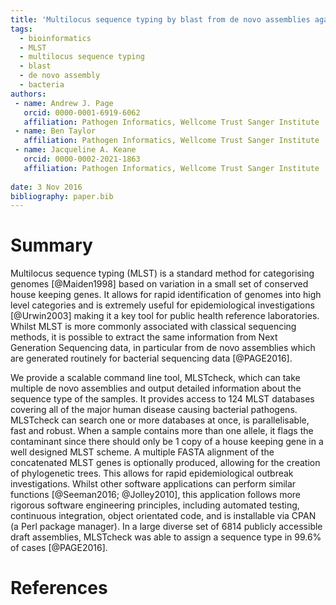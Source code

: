 ```yaml
---
title: 'Multilocus sequence typing by blast from de novo assemblies against PubMLST'
tags:
  - bioinformatics
  - MLST
  - multilocus sequence typing
  - blast
  - de novo assembly
  - bacteria
authors:
 - name: Andrew J. Page
   orcid: 0000-0001-6919-6062
   affiliation: Pathogen Informatics, Wellcome Trust Sanger Institute
 - name: Ben Taylor
   affiliation: Pathogen Informatics, Wellcome Trust Sanger Institute
 - name: Jacqueline A. Keane
   orcid: 0000-0002-2021-1863
   affiliation: Pathogen Informatics, Wellcome Trust Sanger Institute
  
date: 3 Nov 2016
bibliography: paper.bib
---
```


# Summary
Multilocus sequence typing (MLST) is a standard method for categorising genomes [@Maiden1998] based on variation in a small set of conserved house keeping genes. It allows for rapid identification of genomes into high level categories and is extremely useful for epidemiological investigations [@Urwin2003] making it a key tool for public health reference laboratories. Whilst MLST is more commonly associated with classical sequencing methods, it is possible to extract the same information from Next Generation Sequencing data, in particular from de novo assemblies which are generated routinely for bacterial sequencing data [@PAGE2016]. 

We provide a scalable command line tool, MLSTcheck, which can take multiple de novo assemblies and output detailed information about the sequence type of the samples. It provides access to 124 MLST databases covering all of the major human disease causing bacterial pathogens. MLSTcheck can search one or more databases at once, is parallelisable, fast and robust. When a sample contains more than one allele, it flags the contaminant since there should only be 1 copy of a house keeping gene in a well designed MLST scheme. A multiple FASTA alignment of the concatenated MLST genes is optionally produced, allowing for the creation of phylogenetic trees. This allows for rapid epidemiological outbreak investigations.  Whilst other software applications can perform similar functions [@Seeman2016; @Jolley2010], this application follows more rigorous software engineering principles, including automated testing, continuous integration, object orientated code, and is installable via CPAN (a Perl package manager).  In a large diverse set of 6814 publicly accessible draft assemblies, MLSTcheck was able to assign a sequence type in 99.6% of cases [@PAGE2016].

# References
